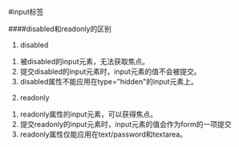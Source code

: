 #input标签

####disabled和readonly的区别
1. disabled
1) 被disabled的input元素，无法获取焦点。
2) 提交disabled的input元素时，input元素的值不会被提交。
3) disabled属性不能应用在type="hidden"的input元素上。
2. readonly
1) readonly属性的input元素，可以获得焦点。
2) 提交readonly的input元素时，input元素的值会作为form的一项提交
3) readonly属性仅能应用在text/password和textarea。
